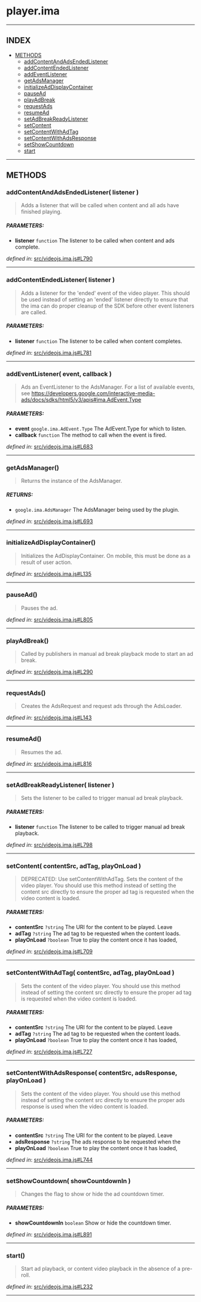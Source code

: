 <!-- GENERATED FROM SOURCE -->

# player.ima


---

## INDEX

- [METHODS](#methods)
  - [addContentAndAdsEndedListener](#addcontentandadsendedlistener-listener-)
  - [addContentEndedListener](#addcontentendedlistener-listener-)
  - [addEventListener](#addeventlistener-event-callback-)
  - [getAdsManager](#getadsmanager)
  - [initializeAdDisplayContainer](#initializeaddisplaycontainer)
  - [pauseAd](#pausead)
  - [playAdBreak](#playadbreak)
  - [requestAds](#requestads)
  - [resumeAd](#resumead)
  - [setAdBreakReadyListener](#setadbreakreadylistener-listener-)
  - [setContent](#setcontent-contentsrc-adtag-playonload-)
  - [setContentWithAdTag](#setcontentwithadtag-contentsrc-adtag-playonload-)
  - [setContentWithAdsResponse](#setcontentwithadsresponse-contentsrc-adsresponse-playonload-)
  - [setShowCountdown](#setshowcountdown-showcountdownin-)
  - [start](#start)

---

## METHODS

### addContentAndAdsEndedListener( listener )
> Adds a listener that will be called when content and all ads have
> finished playing.

##### PARAMETERS: 
* __listener__ `function` The listener to be called when content and ads complete.

_defined in_: [src/videojs.ima.js#L790](https://github.com/googleads/videojs-ima/blob/mastersrc/videojs.ima.js#L790)

---

### addContentEndedListener( listener )
> Adds a listener for the 'ended' event of the video player. This should be
> used instead of setting an 'ended' listener directly to ensure that the
> ima can do proper cleanup of the SDK before other event listeners
> are called.

##### PARAMETERS: 
* __listener__ `function` The listener to be called when content completes.

_defined in_: [src/videojs.ima.js#L781](https://github.com/googleads/videojs-ima/blob/mastersrc/videojs.ima.js#L781)

---

### addEventListener( event, callback )
> Ads an EventListener to the AdsManager. For a list of available events,
> see
> https://developers.google.com/interactive-media-ads/docs/sdks/html5/v3/apis#ima.AdEvent.Type

##### PARAMETERS: 
* __event__ `google.ima.AdEvent.Type` The AdEvent.Type for which to listen.
* __callback__ `function` The method to call when the event is fired.

_defined in_: [src/videojs.ima.js#L683](https://github.com/googleads/videojs-ima/blob/mastersrc/videojs.ima.js#L683)

---

### getAdsManager()
> Returns the instance of the AdsManager.

##### RETURNS: 
* `google.ima.AdsManager` The AdsManager being used by the plugin.

_defined in_: [src/videojs.ima.js#L693](https://github.com/googleads/videojs-ima/blob/mastersrc/videojs.ima.js#L693)

---

### initializeAdDisplayContainer()
> Initializes the AdDisplayContainer. On mobile, this must be done as a
> result of user action.

_defined in_: [src/videojs.ima.js#L135](https://github.com/googleads/videojs-ima/blob/mastersrc/videojs.ima.js#L135)

---

### pauseAd()
> Pauses the ad.

_defined in_: [src/videojs.ima.js#L805](https://github.com/googleads/videojs-ima/blob/mastersrc/videojs.ima.js#L805)

---

### playAdBreak()
> Called by publishers in manual ad break playback mode to start an ad
> break.

_defined in_: [src/videojs.ima.js#L290](https://github.com/googleads/videojs-ima/blob/mastersrc/videojs.ima.js#L290)

---

### requestAds()
> Creates the AdsRequest and request ads through the AdsLoader.

_defined in_: [src/videojs.ima.js#L143](https://github.com/googleads/videojs-ima/blob/mastersrc/videojs.ima.js#L143)

---

### resumeAd()
> Resumes the ad.

_defined in_: [src/videojs.ima.js#L816](https://github.com/googleads/videojs-ima/blob/mastersrc/videojs.ima.js#L816)

---

### setAdBreakReadyListener( listener )
> Sets the listener to be called to trigger manual ad break playback.

##### PARAMETERS: 
* __listener__ `function` The listener to be called to trigger manual ad break playback.

_defined in_: [src/videojs.ima.js#L798](https://github.com/googleads/videojs-ima/blob/mastersrc/videojs.ima.js#L798)

---

### setContent( contentSrc, adTag, playOnLoad )
> DEPRECATED: Use setContentWithAdTag.
> Sets the content of the video player. You should use this method instead
> of setting the content src directly to ensure the proper ad tag is
> requested when the video content is loaded.

##### PARAMETERS: 
* __contentSrc__ `?string` The URI for the content to be played. Leave
* __adTag__ `?string` The ad tag to be requested when the content loads.
* __playOnLoad__ `?boolean` True to play the content once it has loaded,

_defined in_: [src/videojs.ima.js#L709](https://github.com/googleads/videojs-ima/blob/mastersrc/videojs.ima.js#L709)

---

### setContentWithAdTag( contentSrc, adTag, playOnLoad )
> Sets the content of the video player. You should use this method instead
> of setting the content src directly to ensure the proper ad tag is
> requested when the video content is loaded.

##### PARAMETERS: 
* __contentSrc__ `?string` The URI for the content to be played. Leave
* __adTag__ `?string` The ad tag to be requested when the content loads.
* __playOnLoad__ `?boolean` True to play the content once it has loaded,

_defined in_: [src/videojs.ima.js#L727](https://github.com/googleads/videojs-ima/blob/mastersrc/videojs.ima.js#L727)

---

### setContentWithAdsResponse( contentSrc, adsResponse, playOnLoad )
> Sets the content of the video player. You should use this method instead
> of setting the content src directly to ensure the proper ads response is
> used when the video content is loaded.

##### PARAMETERS: 
* __contentSrc__ `?string` The URI for the content to be played. Leave
* __adsResponse__ `?string` The ads response to be requested when the
* __playOnLoad__ `?boolean` True to play the content once it has loaded,

_defined in_: [src/videojs.ima.js#L744](https://github.com/googleads/videojs-ima/blob/mastersrc/videojs.ima.js#L744)

---

### setShowCountdown( showCountdownIn )
> Changes the flag to show or hide the ad countdown timer.

##### PARAMETERS: 
* __showCountdownIn__ `boolean` Show or hide the countdown timer.

_defined in_: [src/videojs.ima.js#L891](https://github.com/googleads/videojs-ima/blob/mastersrc/videojs.ima.js#L891)

---

### start()
> Start ad playback, or content video playback in the absence of a
> pre-roll.

_defined in_: [src/videojs.ima.js#L232](https://github.com/googleads/videojs-ima/blob/mastersrc/videojs.ima.js#L232)

---

